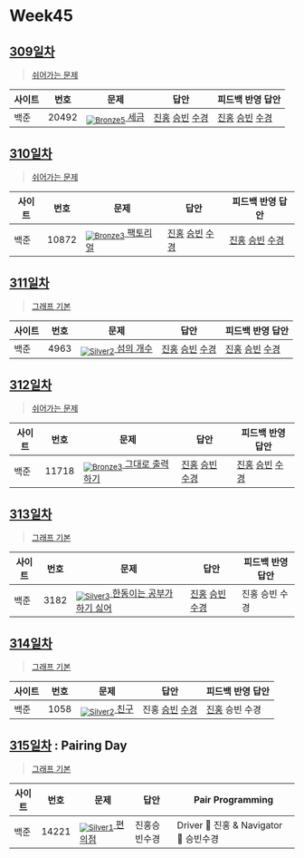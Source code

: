 <!-- tier 리스트 S -->
[Unrated]: https://user-images.githubusercontent.com/33937365/126247607-85783912-c11a-4d50-ac36-8cc7dcb75cd2.png
[NotRated]: https://user-images.githubusercontent.com/33937365/135189055-c3508249-b361-4948-8c36-a74b690cd346.png
[Bronze5]: https://user-images.githubusercontent.com/33937365/126247611-e362d727-17a4-4737-a232-5827e185ab7c.png
[Bronze4]: https://user-images.githubusercontent.com/33937365/126247612-89cbc675-e1d4-43a2-950b-1cb014dca697.png
[Bronze3]: https://user-images.githubusercontent.com/33937365/126247613-b8408610-7bc4-40f8-804f-a30a45ddbb68.png
[Bronze2]: https://user-images.githubusercontent.com/33937365/126247614-d85dc6ff-a520-4c00-82bd-eb593b156bd8.png
[Bronze1]: https://user-images.githubusercontent.com/33937365/126247616-04b2ab30-9891-4b7b-8cb4-38e99b97e834.png
[Silver5]: https://user-images.githubusercontent.com/33937365/126247618-38c5c905-672b-4d75-808e-8a7d45ea577d.png
[Silver4]: https://user-images.githubusercontent.com/33937365/126247620-ba2d1b96-b0aa-4b88-80c5-71569c69bbc3.png
[Silver3]: https://user-images.githubusercontent.com/33937365/126247621-1b55b7f4-3a79-4348-8a63-f00c1813853e.png
[Silver2]: https://user-images.githubusercontent.com/33937365/126247622-a83b30a9-6618-4593-b775-6f6730afd3f6.png
[Silver1]: https://user-images.githubusercontent.com/33937365/126247625-8d82f8ab-6f95-4ef8-a243-be31f548596e.png
[Gold5]: https://user-images.githubusercontent.com/33937365/126247627-2979d4d5-915a-4c4e-adb7-c171f9bafe28.png
[Gold4]: https://user-images.githubusercontent.com/33937365/126247629-b24e1e24-4579-450f-bc3c-f166361091dd.png
<!-- tier 리스트 E -->

# Week45

## [309일차](Day309)

> [쉬어가는 문제](https://www.acmicpc.net/group/workbook/view/9797/38676)

| 사이트 | 번호 | 문제                 | 답안                | 피드백 반영 답안    |
| ------ | ---- | -------------------- | ------------------- | ------------------- |
| 백준   | 20492    | [<sub>![Bronze5]</sub> 세금](https://www.acmicpc.net/problem/20492) | [진홍](Day309/boj20492_kjh.py) [승빈](Day309/boj20492_wsb.java) [수경](Day309/boj20492_hsk.js) | [진홍](Day309/boj20492_kjh.py) [승빈](Day309/boj20492_wsb.java) [수경](Day309/boj20492_hsk.js)

## [310일차](Day310)

> [쉬어가는 문제](https://www.acmicpc.net/group/workbook/view/9797/38678)

| 사이트 | 번호 | 문제                 | 답안                | 피드백 반영 답안    |
| ------ | ---- | -------------------- | ------------------- | ------------------- |
| 백준   | 10872 | [<sub>![Bronze3]</sub> 팩토리얼](https://www.acmicpc.net/problem/10872) | [진홍](Day310/boj10872_kjh.c) [승빈](Day310/boj10872_wsb.java) [수경](Day310/boj10872_hsk.js) | [진홍](Day310/boj10872_kjh.c) [승빈](Day310/boj10872_wsb.java) [수경](Day310/boj10872_hsk.js) |

## [311일차](Day311)

> [그래프 기본](https://www.acmicpc.net/group/workbook/view/9797/38724)

| 사이트 | 번호 | 문제                 | 답안                | 피드백 반영 답안    |
| ------ | ---- | -------------------- | ------------------- | ------------------- |
| 백준   | 4963 | [<sub>![Silver2]</sub> 섬의 개수](https://www.acmicpc.net/problem/4963) | [진홍](Day311/boj4963_kjh.java) [승빈](Day311/boj4963_wsb.java) [수경](Day311/boj4963_hsk.js) | [진홍](Day311/boj4963_kjh_fb.java) [승빈](Day311/boj4963_wsb.java) [수경](Day311/boj4963_hsk_fb.js) |

## [312일차](Day312)

> [쉬어가는 문제](https://www.acmicpc.net/group/workbook/view/9797/38747)

| 사이트 | 번호 | 문제                 | 답안                | 피드백 반영 답안    |
| ------ | ---- | -------------------- | ------------------- | ------------------- |
| 백준   | 11718 | [<sub>![Bronze3]</sub> 그대로 출력하기](https://www.acmicpc.net/problem/11718) | [진홍](Day312/boj11718_kjh.py) [승빈](Day312/boj11718_wsb.java) [수경](Day312/boj11718_hsk.js) | [진홍](Day312/boj11718_kjh.py) [승빈](Day312/boj11718_wsb.java) [수경](Day312/boj11718_hsk.js) |

## [313일차](Day313)

> [그래프 기본](https://www.acmicpc.net/group/workbook/view/9797/38757)

| 사이트 | 번호 | 문제                 | 답안                | 피드백 반영 답안    |
| ------ | ---- | -------------------- | ------------------- | ------------------- |
| 백준   | 3182    | [<sub>![Silver3]</sub> 한동이는 공부가 하기 싫어](https://www.acmicpc.net/problem/3182) | [진홍](Day313/boj3182_kjh.java) [승빈](Day313/boj3182_wsb.java) [수경](Day313/boj3182_hsk.js) | 진홍 승빈 수경 |

## [314일차](Day314)

> [그래프 기본](https://www.acmicpc.net/group/workbook/view/9797/38793)

| 사이트 | 번호 | 문제                 | 답안                | 피드백 반영 답안    |
| ------ | ---- | -------------------- | ------------------- | ------------------- |
| 백준   | 1058 | [<sub>![Silver2]</sub> 친구](https://www.acmicpc.net/problem/1058) | 진홍 [승빈](Day314/boj1058_wsb.java) [수경](Day314/boj1058_hsk.js) | [진홍](Day314/boj1058_kjh.java) 승빈 수경 |

## [315일차](Day315) : Pairing Day

> [그래프 기본](https://www.acmicpc.net/group/workbook/view/9797/38794)

| 사이트 | 번호 | 문제                 | 답안                | Pair Programming    |
| ------ | ---- | -------------------- | ------------------- | ------------------- |
| 백준   | 14221 | [<sub>![Silver1]</sub> 편의점](https://www.acmicpc.net/problem/14221) | 진홍승빈수경 | Driver 🚗 진홍 & Navigator 🧭 승빈수경 |